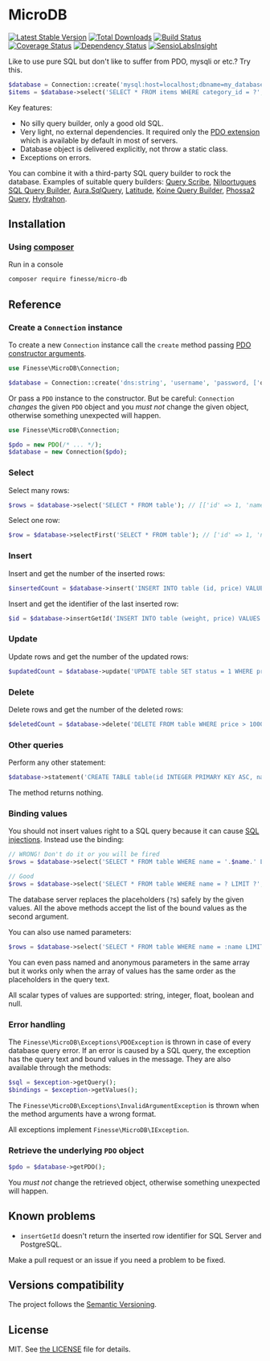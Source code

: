 # MicroDB

[![Latest Stable Version](https://poser.pugx.org/finesse/micro-db/v/stable)](https://packagist.org/packages/finesse/micro-db)
[![Total Downloads](https://poser.pugx.org/finesse/micro-db/downloads)](https://packagist.org/packages/finesse/micro-db)
[![Build Status](https://php-eye.com/badge/finesse/micro-db/tested.svg)](https://travis-ci.org/FinesseRus/MicroDB)
[![Coverage Status](https://coveralls.io/repos/github/FinesseRus/MicroDB/badge.svg?branch=master)](https://coveralls.io/github/FinesseRus/MicroDB?branch=master)
[![Dependency Status](https://www.versioneye.com/php/finesse:micro-db/badge)](https://www.versioneye.com/php/finesse:micro-db)
[![SensioLabsInsight](https://insight.sensiolabs.com/projects/86ca4104-f2d4-4064-a0d3-bba5a4aa2fe2/mini.png)](https://insight.sensiolabs.com/projects/86ca4104-f2d4-4064-a0d3-bba5a4aa2fe2)

Like to use pure SQL but don't like to suffer from PDO, mysqli or etc.? Try this.

```php
$database = Connection::create('mysql:host=localhost;dbname=my_database', 'user', 'pass');
$items = $database->select('SELECT * FROM items WHERE category_id = ?', [3]);
```

Key features:

* No silly query builder, only a good old SQL.
* Very light, no external dependencies.
  It required only the [PDO extension](http://php.net/manual/en/book.pdo.php) which is available by default in most of servers.
* Database object is delivered explicitly, not throw a static class.
* Exceptions on errors.

You can combine it with a third-party SQL query builder to rock the database. Examples of suitable query builders:
[Query Scribe](https://github.com/FinesseRus/QueryScribe),
[Nilportugues SQL Query Builder](https://github.com/nilportugues/php-sql-query-builder), 
[Aura.SqlQuery](https://github.com/auraphp/Aura.SqlQuery),
[Latitude](https://github.com/shadowhand/latitude),
[Koine Query Builder](https://github.com/koinephp/QueryBuilder),
[Phossa2 Query](https://github.com/phossa2/query),
[Hydrahon](https://github.com/ClanCats/Hydrahon).


## Installation

### Using [composer](https://getcomposer.org)

Run in a console

```bash
composer require finesse/micro-db
```


## Reference

### Create a `Connection` instance

To create a new `Connection` instance call the `create` method passing 
[PDO constructor arguments](http://php.net/manual/en/pdo.construct.php).

```php
use Finesse\MicroDB\Connection;

$database = Connection::create('dns:string', 'username', 'password, ['options']);
```

Or pass a `PDO` instance to the constructor. But be careful: `Connection` _changes_ the given `PDO` object and you 
_must not_ change the given object, otherwise something unexpected will happen.

```php
use Finesse\MicroDB\Connection;

$pdo = new PDO(/* ... */);
$database = new Connection($pdo);
```

### Select

Select many rows:

```php
$rows = $database->select('SELECT * FROM table'); // [['id' => 1, 'name' => 'Bill'], ['id' => 2, 'name' => 'John']]
```

Select one row:

```php
$row = $database->selectFirst('SELECT * FROM table'); // ['id' => 1, 'name' => 'Bill']
```

### Insert

Insert and get the number of the inserted rows:

```php
$insertedCount = $database->insert('INSERT INTO table (id, price) VALUES (1, 45), (2, 98)'); // 2
```

Insert and get the identifier of the last inserted row:

```php
$id = $database->insertGetId('INSERT INTO table (weight, price) VALUES (12.3, 45)'); // 3
```

### Update

Update rows and get the number of the updated rows:

```php
$updatedCount = $database->update('UPDATE table SET status = 1 WHERE price < 1000');
```

### Delete

Delete rows and get the number of the deleted rows:

```php
$deletedCount = $database->delete('DELETE FROM table WHERE price > 1000');
```

### Other queries

Perform any other statement:

```php
$database->statement('CREATE TABLE table(id INTEGER PRIMARY KEY ASC, name TEXT, price NUMERIC)');
```

The method returns nothing.

### Binding values

You should not insert values right to a SQL query because it can cause 
[SQL injections](https://en.wikipedia.org/wiki/SQL_injection). Instead use the binding:

```php
// WRONG! Don't do it or you will be fired
$rows = $database->select('SELECT * FROM table WHERE name = '.$name.' LIMIT '.$limit);

// Good
$rows = $database->select('SELECT * FROM table WHERE name = ? LIMIT ?', [$name, $limit]);
```

The database server replaces the placeholders (`?`s) safely by the given values. All the above methods accept the 
list of the bound values as the second argument.

You can also use named parameters:

```php
$rows = $database->select('SELECT * FROM table WHERE name = :name LIMIT :limit', [':name' => $name, ':limit' => $limit]);
```

You can even pass named and anonymous parameters in the same array but it works only when the array of values has the 
same order as the placeholders in the query text.

All scalar types of values are supported: string, integer, float, boolean and null.

### Error handling

The `Finesse\MicroDB\Exceptions\PDOException` is thrown in case of every database query error. If an error is caused
by a SQL query, the exception has the query text and bound values in the message. They are also available through the
methods:

```php
$sql = $exception->getQuery();
$bindings = $exception->getValues();
``` 

The `Finesse\MicroDB\Exceptions\InvalidArgumentException` is thrown when the method arguments have a wrong format.

All exceptions implement `Finesse\MicroDB\IException`.

### Retrieve the underlying `PDO` object

```php
$pdo = $database->getPDO();
```

You _must not_ change the retrieved object, otherwise something unexpected will happen.


## Known problems

* `insertGetId` doesn't return the inserted row identifier for SQL Server and PostgreSQL.

Make a pull request or an issue if you need a problem to be fixed.


## Versions compatibility

The project follows the [Semantic Versioning](http://semver.org).


## License

MIT. See [the LICENSE](LICENSE) file for details.
